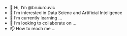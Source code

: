 - 👋 Hi, I’m @bruiurcuvic
- 👀 I’m interested in Data Scienc and Artificial Inteligence
- 🌱 I’m currently learning ...
- 💞️ I’m looking to collaborate on ...
- 📫 How to reach me ...

<!---
bruiurcuvic/bruiurcuvic is a ✨ special ✨ repository because its `README.md` (this file) appears on your GitHub profile.
You can click the Preview link to take a look at your changes.
--->
